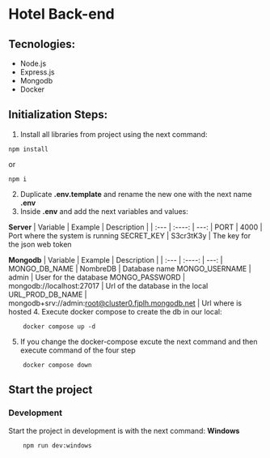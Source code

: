 # Hotel Back-end

## Tecnologies:
- Node.js
- Express.js
- Mongodb
- Docker

## Initialization Steps:
1. Install all libraries from project using the next command:
```
npm install
```
or
```
npm i
```
2. Duplicate **.env.template** and rename the new one with the next name **.env**
3. Inside **.env** and add the next variables and values:

**Server**
| Variable | Example | Description |
| :---        |    :----:   |          ---: |
PORT | 4000 | Port where the system is running
SECRET_KEY | S3cr3tK3y | The key for the json web token

**Mongodb**
| Variable | Example | Description |
| :---        |    :----:   |          ---: |
MONGO_DB_NAME | NombreDB | Database name
MONGO_USERNAME | admin | User for the database
MONGO_PASSWORD | mongodb://localhost:27017 | Url of the database in the local
URL_PROD_DB_NAME | mongodb+srv://admin:root@cluster0.fjplh.mongodb.net | Url where is hosted
4. Execute docker compose to create the db in our local:
```
    docker compose up -d
```
5. If you change the docker-compose excute the next command and then execute command of the four step
```
    docker compose down
```

## Start the project
### Development
Start the project in development is with the next command:
**Windows**
```
    npm run dev:windows
```